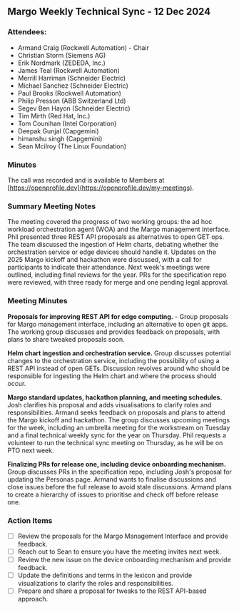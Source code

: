 ## Margo Weekly Technical Sync - 12 Dec 2024

### Attendees:
* Armand Craig (Rockwell Automation) - Chair
* Christian Storm (Siemens AG)
* Erik Nordmark (ZEDEDA, Inc.)
* James Teal (Rockwell Automation)
* Merrill Harriman (Schneider Electric)
* Michael Sanchez (Schneider Electric)
* Paul Brooks (Rockwell Automation)
* Philip Presson (ABB Switzerland Ltd)
* Segev Ben Hayon (Schneider Electric)
* Tim Mirth (Red Hat, Inc.)
* Tom Counihan (Intel Corporation)
* Deepak Gunjal (Capgemini)
* himanshu singh (Capgemini)
* Sean Mcilroy (The Linux Foundation)
  
### Minutes
The call was recorded and is available to Members at [https://openprofile.dev](https://openprofile.dev/my-meetings). 


### Summary Meeting Notes

The meeting covered the progress of two working groups: the ad hoc workload orchestration agent (WOA) and the Margo management interface. Phil presented three REST API proposals as alternatives to open GET ops. The team discussed the ingestion of Helm charts, debating whether the orchestration service or edge devices should handle it. Updates on the 2025 Margo kickoff and hackathon were discussed, with a call for participants to indicate their attendance. Next week's meetings were outlined, including final reviews for the year. PRs for the specification repo were reviewed, with three ready for merge and one pending legal approval.

### Meeting Minutes
**Proposals for improving REST API for edge computing.** -
Group proposals for Margo management interface, including an alternative to open git apps.
The working group discusses and provides feedback on proposals, with plans to share tweaked proposals soon.

**Helm chart ingestion and orchestration service.**
Group discusses potential changes to the orchestration service, including the possibility of using a REST API instead of open GETs.
Discussion revolves around who should be responsible for ingesting the Helm chart and where the process should occur.

**Margo standard updates, hackathon planning, and meeting schedules.**
Josh clarifies his proposal and adds visualisations to clarify roles and responsibilities.
Armand seeks feedback on proposals and plans to attend the Margo kickoff and hackathon.
The group discusses upcoming meetings for the week, including an umbrella meeting for the workstream on Tuesday and a final technical weekly sync for the year on Thursday.
Phil requests a volunteer to run the technical sync meeting on Thursday, as he will be on PTO next week.

**Finalizing PRs for release one, including device onboarding mechanism.**
Group discusses PRs in the specification repo, including Josh's proposal for updating the Personas page.
Armand wants to finalise discussions and close issues before the full release to avoid stale discussions.
Armand plans to create a hierarchy of issues to prioritise and check off before release one.

### Action Items
- [ ] Review the proposals for the Margo Management Interface and provide feedback.
- [ ] Reach out to Sean to ensure you have the meeting invites next week.
- [ ] Review the new issue on the device onboarding mechanism and provide feedback.
- [ ] Update the definitions and terms in the lexicon and provide visualizations to clarify the roles and responsibilities.
- [ ] Prepare and share a proposal for tweaks to the REST API-based approach.
